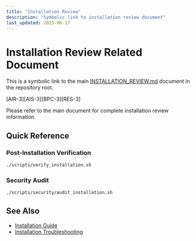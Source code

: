 ```yaml
---
title: "Installation Review"
description: "Symbolic link to installation review document"
last_updated: 2025-06-17
---
```


# Installation Review Related Document

This is a symbolic link to the main [INSTALLATION_REVIEW.md](../INSTALLATION_REVIEW.md) document in the repository root.

[AIR-3][AIS-3][BPC-3][RES-3]

Please refer to the main document for complete installation review information.

## Quick Reference

### Post-Installation Verification

```bash
./scripts/verify_installation.sh
```

### Security Audit

```bash
./scripts/security/audit_installation.sh
```

## See Also

- [Installation Guide](../getting-started/INSTALLATION.md)
- [Installation Troubleshooting](./troubleshooting.md)
